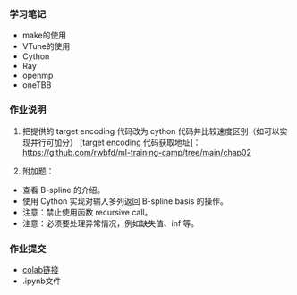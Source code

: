 ### 学习笔记
- make的使用
- VTune的使用
- Cython
- Ray
- openmp
- oneTBB

### 作业说明
1. 把提供的 target encoding 代码改为 cython 代码并比较速度区别（如可以实现并行可加分）
[target encoding 代码获取地址]： https://github.com/rwbfd/ml-training-camp/tree/main/chap02

2. 附加题：
- 查看 B-spline 的介绍。
- 使用 Cython 实现对输入多列返回 B-spline basis 的操作。
- 注意：禁止使用函数 recursive call。
- 注意：必须要处理异常情况，例如缺失值、inf 等。

### 作业提交
- [colab链接](https://colab.research.google.com/drive/1oZhvCvoaqMwWc9HrAiSOnl1sjaRpOgA2?usp=sharing)
- .ipynb文件